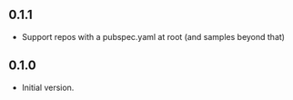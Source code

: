 ## 0.1.1

- Support repos with a pubspec.yaml at root (and samples beyond that)

## 0.1.0

- Initial version.
